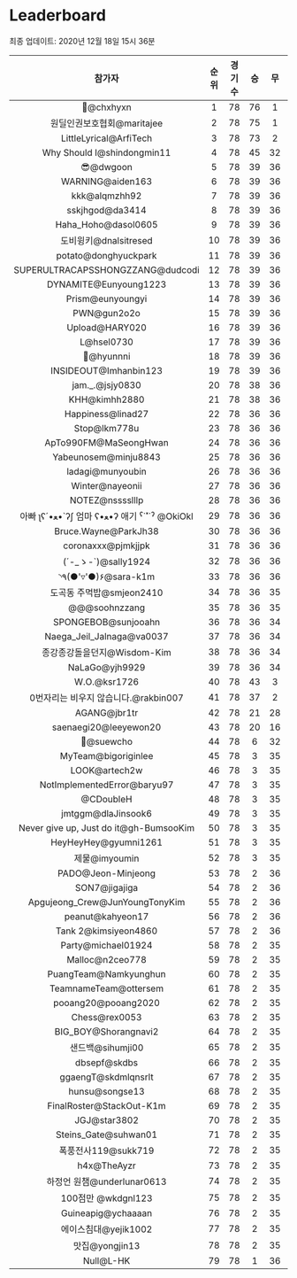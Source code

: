 # Leaderboard
최종 업데이트: 2020년 12월 18일 15시 36분




| 참가자 | 순위 | 경기수 | 승 | 무 | 패 | 승점 |
|:---:|:---:|:---:|:---:|:---:|:---:|:---:|
| 👑@chxhyxn | 1 | 78 | 76 | 1 | 1 | 229 |
| 원딜인권보호협회@maritajee | 2 | 78 | 75 | 1 | 2 | 226 |
| LittleLyrical@ArfiTech | 3 | 78 | 73 | 2 | 3 | 221 |
| Why Should I@shindongmin11 | 4 | 78 | 45 | 32 | 1 | 167 |
| 😎@dwgoon | 5 | 78 | 39 | 36 | 3 | 153 |
| WARNING@aiden163 | 6 | 78 | 39 | 36 | 3 | 153 |
| kkk@alqmzhh92 | 7 | 78 | 39 | 36 | 3 | 153 |
| sskjhgod@da3414 | 8 | 78 | 39 | 36 | 3 | 153 |
| Haha_Hoho@dasol0605 | 9 | 78 | 39 | 36 | 3 | 153 |
| 도비윙키@dnalsitresed | 10 | 78 | 39 | 36 | 3 | 153 |
| potato@donghyuckpark | 11 | 78 | 39 | 36 | 3 | 153 |
| SUPERULTRACAPSSHONGZZANG@dudcodi | 12 | 78 | 39 | 36 | 3 | 153 |
| DYNAMITE@Eunyoung1223 | 13 | 78 | 39 | 36 | 3 | 153 |
| Prism@eunyoungyi | 14 | 78 | 39 | 36 | 3 | 153 |
| PWN@gun2o2o | 15 | 78 | 39 | 36 | 3 | 153 |
| Upload@HARY020 | 16 | 78 | 39 | 36 | 3 | 153 |
| L@hsel0730 | 17 | 78 | 39 | 36 | 3 | 153 |
| 🐻@hyunnni | 18 | 78 | 39 | 36 | 3 | 153 |
| INSIDEOUT@Imhanbin123 | 19 | 78 | 39 | 36 | 3 | 153 |
| jam._.@jsjy0830 | 20 | 78 | 38 | 36 | 4 | 150 |
| KHH@kimhh2880 | 21 | 78 | 38 | 36 | 4 | 150 |
| Happiness@linad27 | 22 | 78 | 36 | 36 | 6 | 144 |
| Stop@lkm778u | 23 | 78 | 36 | 36 | 6 | 144 |
| ApTo990FM@MaSeongHwan | 24 | 78 | 36 | 36 | 6 | 144 |
| Yabeunosem@minju8843 | 25 | 78 | 36 | 36 | 6 | 144 |
| ladagi@munyoubin | 26 | 78 | 36 | 36 | 6 | 144 |
| Winter@nayeonii | 27 | 78 | 36 | 36 | 6 | 144 |
| NOTEZ@nsssslllp | 28 | 78 | 36 | 36 | 6 | 144 |
|  아빠  ʅʕ´•ﻌ•`ʔʃ  엄마 ʕ•ﻌ•ʔ 애기 ˁ˙˟˙ˀ @OkiOkl | 29 | 78 | 36 | 36 | 6 | 144 |
| Bruce.Wayne@ParkJh38 | 30 | 78 | 36 | 36 | 6 | 144 |
| coronaxxx@pjmkjjpk | 31 | 78 | 36 | 36 | 6 | 144 |
| (´-_ゝ-`)@sally1924 | 32 | 78 | 36 | 36 | 6 | 144 |
| ◝٩(●'▿'●)۶@sara-k1m | 33 | 78 | 36 | 36 | 6 | 144 |
| 도곡동 주먹밥@smjeon2410 | 34 | 78 | 36 | 35 | 7 | 143 |
| @@@soohnzzang | 35 | 78 | 36 | 35 | 7 | 143 |
| SPONGEBOB@sunjooahn | 36 | 78 | 36 | 34 | 8 | 142 |
| Naega_Jeil_Jalnaga@va0037 | 37 | 78 | 36 | 34 | 8 | 142 |
| 종강종강돌을던지@Wisdom-Kim | 38 | 78 | 36 | 34 | 8 | 142 |
| NaLaGo@yjh9929 | 39 | 78 | 36 | 34 | 8 | 142 |
| W.O.@ksr1726 | 40 | 78 | 43 | 3 | 32 | 132 |
| 0번자리는 비우지 않습니다.@rakbin007 | 41 | 78 | 37 | 2 | 39 | 113 |
| AGANG@jbr1tr | 42 | 78 | 21 | 28 | 29 | 91 |
| saenaegi20@leeyewon20 | 43 | 78 | 20 | 16 | 42 | 76 |
| 👏@suewcho | 44 | 78 | 6 | 32 | 40 | 50 |
| MyTeam@bigoriginlee | 45 | 78 | 3 | 35 | 40 | 44 |
| LOOK@artech2w | 46 | 78 | 3 | 35 | 40 | 44 |
| NotImplementedError@baryu97 | 47 | 78 | 3 | 35 | 40 | 44 |
| @CDoubleH | 48 | 78 | 3 | 35 | 40 | 44 |
| jmtggm@dlaJinsook6 | 49 | 78 | 3 | 35 | 40 | 44 |
| Never give up, Just do it@gh-BumsooKim | 50 | 78 | 3 | 35 | 40 | 44 |
| HeyHeyHey@gyumni1261 | 51 | 78 | 3 | 35 | 40 | 44 |
| 제물@imyoumin | 52 | 78 | 3 | 35 | 40 | 44 |
| PADO@Jeon-Minjeong | 53 | 78 | 2 | 36 | 40 | 42 |
| SON7@jigajiga | 54 | 78 | 2 | 36 | 40 | 42 |
| Apgujeong_Crew@JunYoungTonyKim | 55 | 78 | 2 | 36 | 40 | 42 |
| peanut@kahyeon17 | 56 | 78 | 2 | 36 | 40 | 42 |
| Tank 2@kimsiyeon4860 | 57 | 78 | 2 | 36 | 40 | 42 |
| Party@michael01924 | 58 | 78 | 2 | 35 | 41 | 41 |
| Malloc@n2ceo778 | 59 | 78 | 2 | 35 | 41 | 41 |
| PuangTeam@Namkyunghun | 60 | 78 | 2 | 35 | 41 | 41 |
| TeamnameTeam@ottersem | 61 | 78 | 2 | 35 | 41 | 41 |
| pooang20@pooang2020 | 62 | 78 | 2 | 35 | 41 | 41 |
| Chess@rex0053 | 63 | 78 | 2 | 35 | 41 | 41 |
| BIG_BOY@Shorangnavi2 | 64 | 78 | 2 | 35 | 41 | 41 |
| 샌드백@sihumji00 | 65 | 78 | 2 | 35 | 41 | 41 |
| dbsepf@skdbs | 66 | 78 | 2 | 35 | 41 | 41 |
| ggaengT@skdmlqnsrlt | 67 | 78 | 2 | 35 | 41 | 41 |
| hunsu@songse13 | 68 | 78 | 2 | 35 | 41 | 41 |
| FinalRoster@StackOut-K1m | 69 | 78 | 2 | 35 | 41 | 41 |
| JGJ@star3802 | 70 | 78 | 2 | 35 | 41 | 41 |
| Steins_Gate@suhwan01 | 71 | 78 | 2 | 35 | 41 | 41 |
| 폭풍전사119@sukk719 | 72 | 78 | 2 | 35 | 41 | 41 |
| h4x@TheAyzr | 73 | 78 | 2 | 35 | 41 | 41 |
| 하정언 원챔@underlunar0613 | 74 | 78 | 2 | 35 | 41 | 41 |
| 100점만 @wkdgnl123 | 75 | 78 | 2 | 35 | 41 | 41 |
| Guineapig@ychaaaan | 76 | 78 | 2 | 35 | 41 | 41 |
| 에이스침대@yejik1002 | 77 | 78 | 2 | 35 | 41 | 41 |
| 맛집@yongjin13 | 78 | 78 | 2 | 35 | 41 | 41 |
| Null@L-HK | 79 | 78 | 1 | 36 | 41 | 39 |